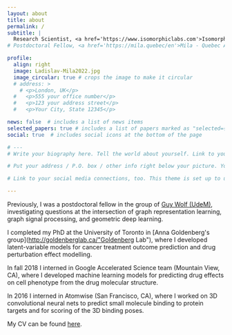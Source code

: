 ```yaml
---
layout: about
title: about
permalink: /
subtitle: |
  Research Scientist, <a href='https://www.isomorphiclabs.com'>Isomorphic Labs</a>  &nbsp;•&nbsp;  Previously: <a href='https://mila.quebec/en'>Mila + UdeM</a> / <a href='https://web.cs.toronto.edu'>UofT</a>
# Postdoctoral Fellow, <a href='https://mila.quebec/en'>Mila - Quebec AI Institute</a> + Université de Montréal  

profile:
  align: right
  image: Ladislav-Mila2022.jpg
  image_circular: true # crops the image to make it circular
  # address: >
    # <p>London, UK</p>
  #   <p>555 your office number</p>
  #   <p>123 your address street</p>
  #   <p>Your City, State 12345</p>

news: false  # includes a list of news items
selected_papers: true # includes a list of papers marked as "selected={true}"
social: true  # includes social icons at the bottom of the page

# ---
# Write your biography here. Tell the world about yourself. Link to your favorite [subreddit](http://reddit.com). You can put a picture in, too. The code is already in, just name your picture `prof_pic.jpg` and put it in the `img/` folder.

# Put your address / P.O. box / other info right below your picture. You can also disable any these elements by editing `profile` property of the YAML header of your `_pages/about.md`. Edit `_bibliography/papers.bib` and Jekyll will render your [publications page](/al-folio/publications/) automatically.

# Link to your social media connections, too. This theme is set up to use [Font Awesome icons](http://fortawesome.github.io/Font-Awesome/) and [Academicons](https://jpswalsh.github.io/academicons/), like the ones below. Add your Facebook, Twitter, LinkedIn, Google Scholar, or just disable all of them.

---
```


Previously, I was a postdoctoral fellow in the group of [Guy Wolf (UdeM)](http://guywolf.org/), investigating questions at the intersection of graph representation learning, graph signal processing, and geometric deep learning.

I completed my PhD at the University of Toronto in [Anna Goldenberg's group](http://goldenberglab.ca/"Goldenberg Lab"), where I developed latent-variable models for cancer treatment outcome prediction and drug perturbation effect modelling.

In fall 2018 I interned in Google Accelerated Science team (Mountain View, CA), where I developed machine learning models for predicting drug effects on cell phenotype from the drug molecular structure.

In 2016 I interned in Atomwise (San Francisco, CA), where I worked on 3D convolutional neural nets to predict small molecule binding to protein targets and for scoring of the 3D binding poses.

My CV can be found [here](https://drive.google.com/file/d/1oe5APFS3DnKgUAKZl4qXcvIcPMhlzwMe/view?usp=sharing).
